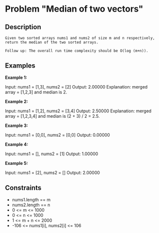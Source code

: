 # Problem "Median of two vectors"

## Description

    Given two sorted arrays nums1 and nums2 of size m and n respectively, return the median of the two sorted arrays.

    Follow up: The overall run time complexity should be O(log (m+n)).

## Examples

**Example 1:**

Input: nums1 = [1,3], nums2 = [2]
Output: 2.00000
Explanation: merged array = [1,2,3] and median is 2.

**Example 2:**

Input: nums1 = [1,2], nums2 = [3,4]
Output: 2.50000
Explanation: merged array = [1,2,3,4] and median is (2 + 3) / 2 = 2.5.

**Example 3:**

Input: nums1 = [0,0], nums2 = [0,0]
Output: 0.00000

**Example 4:**

Input: nums1 = [], nums2 = [1]
Output: 1.00000

**Example 5:**

Input: nums1 = [2], nums2 = []
Output: 2.00000

## Constraints

- nums1.length == m
- nums2.length == n
- 0 <= m <= 1000
- 0 <= n <= 1000
- 1 <= m + n <= 2000
- -106 <= nums1[i], nums2[i] <= 106
